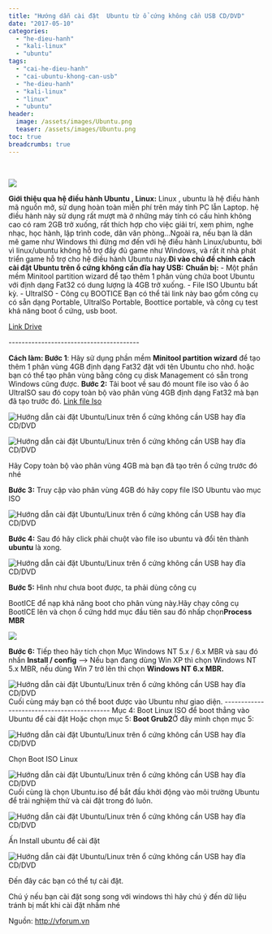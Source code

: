 ```yaml
---
title: "Hướng dẫn cài đặt  Ubuntu từ ổ cứng không cần USB CD/DVD"
date: "2017-05-10"
categories: 
  - "he-dieu-hanh"
  - "kali-linux"
  - "ubuntu"
tags: 
  - "cai-he-dieu-hanh"
  - "cai-ubuntu-khong-can-usb"
  - "he-dieu-hanh"
  - "kali-linux"
  - "linux"
  - "ubuntu"
header:
  image: /assets/images/Ubuntu.png
  teaser: /assets/images/Ubuntu.png
toc: true
breadcrumbs: true
---
```


 

![](/assets/images/Ubuntu.png)

**Giới thiệu qua hệ điều hành Ubuntu , Linux:** Linux , ubuntu là hệ điều hành mã nguồn mở, sử dụng hoàn toàn miễn phí trên máy tính PC lẫn Laptop. hệ điều hành này sử dụng rất mượt mà ở những máy tính có cấu hình không cao có ram 2GB trở xuống, rất thích hợp cho việc giải trí, xem phim, nghe nhạc, học hành, lập trình code, dân văn phòng...Ngoài ra, nếu bạn là dân mê game như Windows thì đừng mơ đến với hệ điều hành Linux/ubuntu, bởi vì linux/ubuntu không hỗ trợ đầy đủ game như Windows, và rất ít nhà phát triển game hỗ trợ cho hệ điều hành Ubuntu này.**Đi vào chủ đề chính cách cài đặt Ubuntu trên ổ cứng không cần đĩa hay USB:** **Chuẩn bị:** - Một phần mềm Minitool partition wizard để tạo thêm 1 phân vùng chứa boot Ubuntu với định dạng Fat32 có dung lượng là 4GB trở xuống. - File ISO Ubuntu bất kỳ. - UltralSO - Công cụ BOOTICE Bạn có thể tải link này bao gồm công cụ có sẵn dạng Portable, UltralSo Portable, Boottice portable, và công cụ test khả năng boot ổ cứng, usb boot.

[Link Drive](https://drive.google.com/open?id=0B3FpmWUmd-t4Wm5jLWs5amRjTG8)

\----------------------------------------

**Cách làm: Bước 1**: Hãy sử dụng phần mềm **Minitool partition wizard** để tạo thêm 1 phân vùng 4GB định dạng Fat32 đặt với tên Ubuntu cho nhớ. hoặc bạn có thể tạo phân vùng bằng công cụ disk Management có sẵn trong Windows cũng được. **Bước 2:** Tải boot về sau đó mount file iso vào ổ ảo UltralSO sau đó copy toàn bộ vào phân vùng 4GB định dạng Fat32 mà bạn đã tạo trước đó. [Link file Iso](https://drive.google.com/open?id=0B3FpmWUmd-t4V2FuVUpENTNiaG8)

![Hướng dẫn cài đặt Ubuntu/Linux trên ổ cứng không cần USB hay đĩa CD/DVD](/assets/images/0000.png "0000")

![Hướng dẫn cài đặt Ubuntu/Linux trên ổ cứng không cần USB hay đĩa CD/DVD](/assets/images/000.png "000")

Hãy Copy toàn bộ vào phân vùng 4GB mà bạn đã tạo trên ổ cứng trước đó nhé

**Bước 3:** Truy cập vào phân vùng 4GB đó hãy copy file ISO Ubuntu vào mục ISO

![Hướng dẫn cài đặt Ubuntu/Linux trên ổ cứng không cần USB hay đĩa CD/DVD](/assets/images/116.png "11(6)")

**Bước 4:** Sau đó hãy click phải chuột vào file iso ubuntu và đổi tên thành **ubuntu** là xong.

![Hướng dẫn cài đặt Ubuntu/Linux trên ổ cứng không cần USB hay đĩa CD/DVD](/assets/images/221.png "22(1)")

**Bước 5:** Hình như chưa boot được, ta phải dùng công cụ

BootICE để nạp khả năng boot cho phân vùng này.Hãy chạy công cụ BootICE lên và chọn ổ cứng hdd mục đầu tiên sau đó nhấp chọn**Process MBR**

![](/assets/images/vforum.vn-252077-w2fuqfn.png)

**Bước 6:** Tiếp theo hãy tích chọn Mục Windows NT 5.x / 6.x MBR và sau đó nhấn **Install / config** --> Nếu bạn đang dùng Win XP thì chọn Windows NT 5.x MBR, nếu dùng Win 7 trở lên thì chọn **Windows NT 6.x MBR.**

![Hướng dẫn cài đặt Ubuntu/Linux trên ổ cứng không cần USB hay đĩa CD/DVD](/assets/images/333.png "333")Cuối cùng máy bạn có thể boot được vào Ubuntu như giao diện. ------------------------------------------- Mục 4: Boot Linux ISO để boot thẳng vào Ubuntu để cài đặt Hoặc chọn mục 5: **Boot Grub2**Ở đây mình chọn mục 5:

![Hướng dẫn cài đặt Ubuntu/Linux trên ổ cứng không cần USB hay đĩa CD/DVD](/assets/images/143.png "1(43)")

Chọn Boot ISO Linux

![Hướng dẫn cài đặt Ubuntu/Linux trên ổ cứng không cần USB hay đĩa CD/DVD](/assets/images/228.png "2(28)")Cuối cùng là chọn Ubuntu.iso để bắt đầu khởi động vào môi trường Ubuntu để trải nghiệm thử và cài đặt trong đó luôn.

![Hướng dẫn cài đặt Ubuntu/Linux trên ổ cứng không cần USB hay đĩa CD/DVD](/assets/images/323.png "3(23)")

Ấn Install ubuntu để cài đặt

![Hướng dẫn cài đặt Ubuntu/Linux trên ổ cứng không cần USB hay đĩa CD/DVD](/assets/images/screenshot-from-2016-06-10-09-18-26.png "screenshot from 2016 06 10 09 18 26")

Đến đây các bạn có thể tự cài đặt.

Chú ý nếu bạn cài đặt song song với windows thì hãy chú ý đến dữ liệu tránh bị mất khi cài đặt nhầm nhé

Nguồn: <http://vforum.vn>
